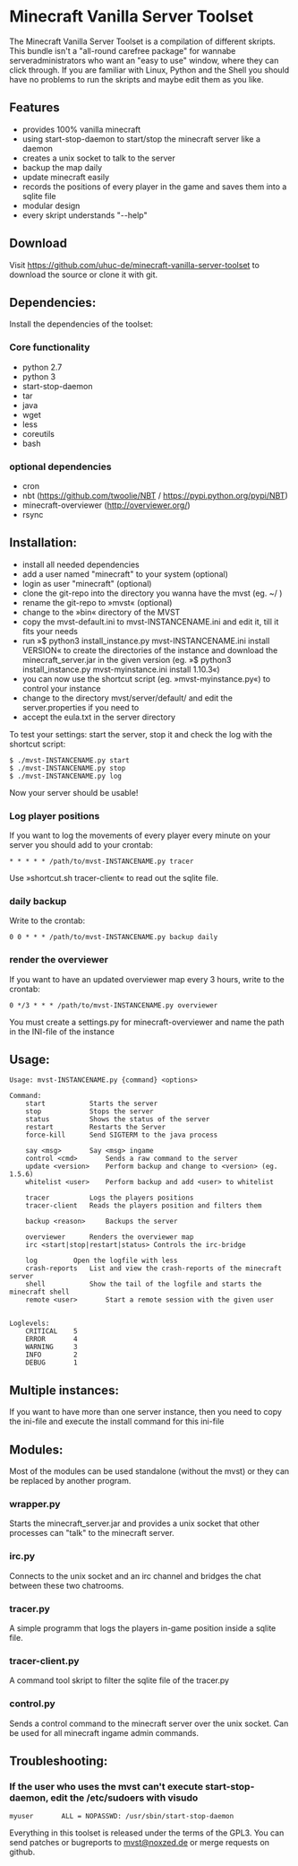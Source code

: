 Minecraft Vanilla Server Toolset
================================

The Minecraft Vanilla Server Toolset is a compilation of different skripts. This bundle isn't a "all-round carefree package" for wannabe serveradministrators who want an "easy to use" window, where they can click through. If you are familiar with Linux, Python and the Shell you should have no problems to run the skripts and maybe edit them as you like.


Features
---------------

* provides 100% vanilla minecraft
* using start-stop-daemon to start/stop the minecraft server like a daemon
* creates a unix socket to talk to the server
* backup the map daily
* update minecraft easily
* records the positions of every player in the game and saves them into a sqlite file
* modular design
* every skript understands "--help"

Download
-----------------

Visit https://github.com/uhuc-de/minecraft-vanilla-server-toolset to download the source or clone it with git.


Dependencies:
-----------------

Install the dependencies of the toolset:

### Core functionality

* python 2.7
* python 3
* start-stop-daemon
* tar
* java
* wget
* less
* coreutils
* bash

### optional dependencies

* cron
* nbt (https://github.com/twoolie/NBT / https://pypi.python.org/pypi/NBT)
* minecraft-overviewer (http://overviewer.org/)
* rsync


Installation:
------------------

* install all needed dependencies
* add a user named "minecraft" to your system (optional)
* login as user "minecraft" (optional)
* clone the git-repo into the directory you wanna have the mvst (eg. ~/ )
* rename the git-repo to »mvst« (optional)
* change to the »bin« directory of the MVST
* copy the mvst-default.ini to mvst-INSTANCENAME.ini and edit it, till it fits your needs
* run »$ python3 install_instance.py mvst-INSTANCENAME.ini install VERSION« to create the directories of the instance and download the minecraft_server.jar in the given version (eg. »$ python3 install_instance.py mvst-myinstance.ini install 1.10.3«)
* you can now use the shortcut script (eg. »mvst-myinstance.py«) to control your instance
* change to the directory mvst/server/default/ and edit the server.properties if you need to
* accept the eula.txt in the server directory

To test your settings: start the server, stop it and check the log with the shortcut script:

	$ ./mvst-INSTANCENAME.py start
	$ ./mvst-INSTANCENAME.py stop
	$ ./mvst-INSTANCENAME.py log

Now your server should be usable!


### Log player positions

If you want to log the movements of every player every minute on your server you should add to your crontab:

	* * * * * /path/to/mvst-INSTANCENAME.py tracer

Use »shortcut.sh tracer-client« to read out the sqlite file.

### daily backup

Write to the crontab:

	0 0 * * * /path/to/mvst-INSTANCENAME.py backup daily

### render the overviewer

If you want to have an updated overviewer map every 3 hours, write to the crontab:

	0 */3 * * * /path/to/mvst-INSTANCENAME.py overviewer

You must create a settings.py for minecraft-overviewer and name the path in the INI-file of the instance


Usage:
------------------


	Usage: mvst-INSTANCENAME.py {command} <options>

	Command:
		start			Starts the server
		stop			Stops the server
		status			Shows the status of the server
		restart			Restarts the Server
		force-kill		Send SIGTERM to the java process

		say <msg>		Say <msg> ingame
		control <cmd>		Sends a raw command to the server
		update <version>	Perform backup and change to <version> (eg. 1.5.6)
		whitelist <user> 	Perform backup and add <user> to whitelist

		tracer			Logs the players positions
		tracer-client	Reads the players position and filters them

		backup <reason>		Backups the server

		overviewer		Renders the overviewer map
		irc <start|stop|restart|status>	Controls the irc-bridge

		log			Open the logfile with less
		crash-reports	List and view the crash-reports of the minecraft server
		shell			Show the tail of the logfile and starts the minecraft shell
		remote <user>		Start a remote session with the given user


	Loglevels:
		CRITICAL	5
		ERROR		4
		WARNING		3
		INFO		2
		DEBUG		1



Multiple instances:
-------------------

If you want to have more than one server instance, then you need to copy the ini-file and execute the install command for this ini-file


Modules:
-------------------

Most of the modules can be used standalone (without the mvst) or they can be replaced by another program.

### wrapper.py

Starts the minecraft_server.jar and provides a unix socket that other processes can "talk" to the minecraft server.

### irc.py

Connects to the unix socket and an irc channel and bridges the chat between these two chatrooms.

### tracer.py

A simple programm that logs the players in-game position inside a sqlite file.

### tracer-client.py

A command tool skript to filter the sqlite file of the tracer.py

### control.py

Sends a control command to the minecraft server over the unix socket. Can be used for all minecraft ingame admin commands.



Troubleshooting:
------------------

### If the user who uses the mvst can't execute start-stop-daemon, edit the /etc/sudoers with visudo
	myuser       ALL = NOPASSWD: /usr/sbin/start-stop-daemon



Everything in this toolset is released under the terms of the GPL3. You can send patches or bugreports to mvst@noxzed.de or merge requests on github.
